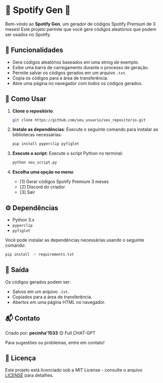 
# 🎉 Spotify Gen 🎉

Bem-vindo ao **Spotify Gen**, um gerador de códigos Spotify Premium de 3 meses! Este projeto permite que você gere códigos aleatórios que podem ser usados no Spotify.

## 🚀 Funcionalidades

- Gera códigos aleatórios baseados em uma string de exemplo.
- Exibe uma barra de carregamento durante o processo de geração.
- Permite salvar os códigos gerados em um arquivo `.txt`.
- Copia os códigos para a área de transferência.
- Abre uma página no navegador com todos os códigos gerados.

## 📜 Como Usar

1. **Clone o repositório**:
   ```bash
   git clone https://github.com/seu_usuario/seu_repositorio.git
   ```

2. **Instale as dependências**:
   Execute o seguinte comando para instalar as bibliotecas necessárias:
   ```bash
   pip install pyperclip pyfiglet
   ```

3. **Execute o script**:
   Execute o script Python no terminal:
   ```bash
   python seu_script.py
   ```

4. **Escolha uma opção no menu**:
   - [1] Gerar códigos Spotify Premium 3 meses
   - [2] Discord do criador
   - [3] Sair

## ⚙️ Dependências

- Python 3.x
- `pyperclip`
- `pyfiglet`

Você pode instalar as dependências necessárias usando o seguinte comando:

```bash
pip install -r requirements.txt
```

## 📄 Saída

Os códigos gerados podem ser:
- Salvos em um arquivo `.txt`.
- Copiados para a área de transferência.
- Abertos em uma página HTML no navegador.

## 📬 Contato

Criado por: **pecinha'1533** 😊
Full CHAT-GPT

Para sugestões ou problemas, entre em contato!

## 📄 Licença

Este projeto está licenciado sob a MIT License - consulte o arquivo [LICENSE](LICENSE) para detalhes.
